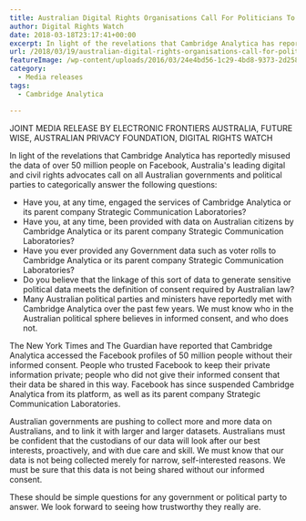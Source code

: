 ```yaml
---
title: Australian Digital Rights Organisations Call For Politicians To Clarify Their Dealings With Cambridge Analytica
author: Digital Rights Watch
date: 2018-03-18T23:17:41+00:00
excerpt: In light of the revelations that Cambridge Analytica has reportedly misused the data of over 50 million people on Facebook, Australia's leading digital and civil rights advocates call on all Australian governments and political parties to categorically answer several questions.
url: /2018/03/19/australian-digital-rights-organisations-call-for-politicians-to-clarify-their-dealings-with-cambridge-analytica/
featureImage: /wp-content/uploads/2016/03/24e4bd56-1c29-4bd8-9373-2d2586160f1f.jpg
category:
  - Media releases
tags:
  - Cambridge Analytica

---
```

JOINT MEDIA RELEASE BY ELECTRONIC FRONTIERS AUSTRALIA, FUTURE WISE, AUSTRALIAN PRIVACY FOUNDATION, DIGITAL RIGHTS WATCH

In light of the revelations that Cambridge Analytica has reportedly misused the data of over 50 million people on Facebook, Australia's leading digital and civil rights advocates call on all Australian governments and political parties to categorically answer the following questions:

  * Have you, at any time, engaged the services of Cambridge Analytica or its parent company Strategic Communication Laboratories?
  * Have you, at any time, been provided with data on Australian citizens by Cambridge Analytica or its parent company Strategic Communication Laboratories?
  * Have you ever provided any Government data such as voter rolls to Cambridge Analytica or its parent company Strategic Communication Laboratories?
  * Do you believe that the linkage of this sort of data to generate sensitive political data meets the definition of consent required by Australian law?
  * Many Australian political parties and ministers have reportedly met with Cambridge Analytica over the past few years. We must know who in the Australian political sphere believes in informed consent, and who does not.

The New York Times and The Guardian have reported that Cambridge Analytica accessed the Facebook profiles of 50 million people without their informed consent. People who trusted Facebook to keep their private information private; people who did not give their informed consent that their data be shared in this way. Facebook has since suspended Cambridge Analytica from its platform, as well as its parent company Strategic Communication Laboratories.

Australian governments are pushing to collect more and more data on Australians, and to link it with larger and larger datasets. Australians must be confident that the custodians of our data will look after our best interests, proactively, and with due care and skill. We must know that our data is not being collected merely for narrow, self-interested reasons. We must be sure that this data is not being shared without our informed consent.

These should be simple questions for any government or political party to answer. We look forward to seeing how trustworthy they really are.
